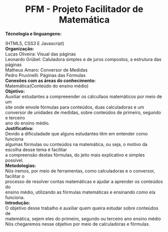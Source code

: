 <style>


</style>    





<h1 align="center">
    PFM - Projeto Facilitador de Matemática
</h1>


<b>
    Técnologia e linguangens:
</b>

 (HTML5, CSS3 E Javascript) 
<br>
<b>
    Organização:
</b> 
<br>
Lucas Oliveira: Visual das páginas
<br>
Leonardo Grübel: Caluladora simples e de juros compostos, a estrutura das páginas
<br>
Matheus Amaro: Conversor de Medidas
<br>
Pedro Pruvinelli: Páginas das Fórmulas
<br>
<b>
Conexões com as áreas do conhecimento:
</b>
<br>
Matemática(Conteúdo do ensino médio)
<br>
<b>
Objetivo:
</b>
<br>
Auxiliar estudantes a compreeender os cálcullaos matemáticos por meio de um
<br>
site onde envole fórmulas para conteúdos, duas calculadoras e um 
<br>
conversor de unidades de medidas, sobre conteúdos de primeiro, segundo e terceiro
<br>
ano do ensino médio. 
<br>
<b>
Justificativa:
</b>
<br>
Devido a dificuladade que alguns estudantes têm em entender como funciona
<br>
algumas fórmulas ou conteúdos na matemática, ou seja, o motivo da escolha desse tema é facilitar
<br>
a compreensão destas fórmulas, do jeito mais explicativo e simples possível.
<br>
<b>
Metodologias:
</b>
<br>
Nós iremos, por meio de ferramentas, como calculadoras e o conversor, facilitar o 
<br>
processo de resolver contas matemáticas e ajudar a aprender os conteúdos do
<br>
ensino médio, utilizando as fórmulas matemáticas e ensinando como ela funciona.
<br>
<b>
Introdução:
</b>
<br>
O objetivo desse trabalho é auxiliar quem queira estudar sobre conteúdos de 
<br>
matemática, sejem eles do primeiro, segundo ou terceiro ano ensino médio
<br>
Nós chegaremos nesse objetivo por meio de calculadoras e fórmulas. 